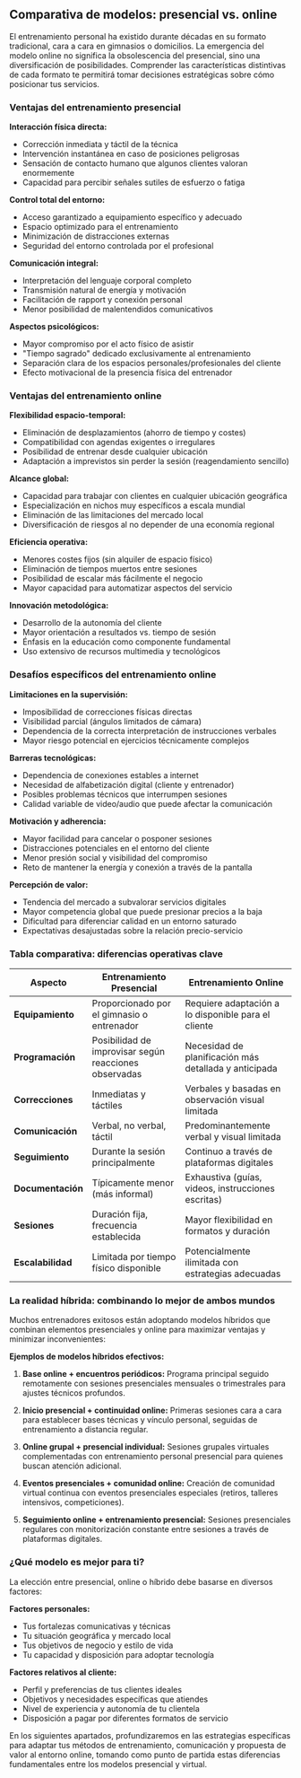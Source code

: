 ## Comparativa de modelos: presencial vs. online

El entrenamiento personal ha existido durante décadas en su formato tradicional, cara a cara en gimnasios o domicilios. La emergencia del modelo online no significa la obsolescencia del presencial, sino una diversificación de posibilidades. Comprender las características distintivas de cada formato te permitirá tomar decisiones estratégicas sobre cómo posicionar tus servicios.

### Ventajas del entrenamiento presencial

**Interacción física directa:**
- Corrección inmediata y táctil de la técnica
- Intervención instantánea en caso de posiciones peligrosas
- Sensación de contacto humano que algunos clientes valoran enormemente
- Capacidad para percibir señales sutiles de esfuerzo o fatiga

**Control total del entorno:**
- Acceso garantizado a equipamiento específico y adecuado
- Espacio optimizado para el entrenamiento
- Minimización de distracciones externas
- Seguridad del entorno controlada por el profesional

**Comunicación integral:**
- Interpretación del lenguaje corporal completo
- Transmisión natural de energía y motivación
- Facilitación de rapport y conexión personal
- Menor posibilidad de malentendidos comunicativos

**Aspectos psicológicos:**
- Mayor compromiso por el acto físico de asistir
- "Tiempo sagrado" dedicado exclusivamente al entrenamiento
- Separación clara de los espacios personales/profesionales del cliente
- Efecto motivacional de la presencia física del entrenador

### Ventajas del entrenamiento online

**Flexibilidad espacio-temporal:**
- Eliminación de desplazamientos (ahorro de tiempo y costes)
- Compatibilidad con agendas exigentes o irregulares
- Posibilidad de entrenar desde cualquier ubicación
- Adaptación a imprevistos sin perder la sesión (reagendamiento sencillo)

**Alcance global:**
- Capacidad para trabajar con clientes en cualquier ubicación geográfica
- Especialización en nichos muy específicos a escala mundial
- Eliminación de las limitaciones del mercado local
- Diversificación de riesgos al no depender de una economía regional

**Eficiencia operativa:**
- Menores costes fijos (sin alquiler de espacio físico)
- Eliminación de tiempos muertos entre sesiones
- Posibilidad de escalar más fácilmente el negocio
- Mayor capacidad para automatizar aspectos del servicio

**Innovación metodológica:**
- Desarrollo de la autonomía del cliente
- Mayor orientación a resultados vs. tiempo de sesión
- Énfasis en la educación como componente fundamental
- Uso extensivo de recursos multimedia y tecnológicos

### Desafíos específicos del entrenamiento online

**Limitaciones en la supervisión:**
- Imposibilidad de correcciones físicas directas
- Visibilidad parcial (ángulos limitados de cámara)
- Dependencia de la correcta interpretación de instrucciones verbales
- Mayor riesgo potencial en ejercicios técnicamente complejos

**Barreras tecnológicas:**
- Dependencia de conexiones estables a internet
- Necesidad de alfabetización digital (cliente y entrenador)
- Posibles problemas técnicos que interrumpen sesiones
- Calidad variable de video/audio que puede afectar la comunicación

**Motivación y adherencia:**
- Mayor facilidad para cancelar o posponer sesiones
- Distracciones potenciales en el entorno del cliente
- Menor presión social y visibilidad del compromiso
- Reto de mantener la energía y conexión a través de la pantalla

**Percepción de valor:**
- Tendencia del mercado a subvalorar servicios digitales
- Mayor competencia global que puede presionar precios a la baja
- Dificultad para diferenciar calidad en un entorno saturado
- Expectativas desajustadas sobre la relación precio-servicio

### Tabla comparativa: diferencias operativas clave

| Aspecto | Entrenamiento Presencial | Entrenamiento Online |
|---------|--------------------------|----------------------|
| **Equipamiento** | Proporcionado por el gimnasio o entrenador | Requiere adaptación a lo disponible para el cliente |
| **Programación** | Posibilidad de improvisar según reacciones observadas | Necesidad de planificación más detallada y anticipada |
| **Correcciones** | Inmediatas y táctiles | Verbales y basadas en observación visual limitada |
| **Comunicación** | Verbal, no verbal, táctil | Predominantemente verbal y visual limitada |
| **Seguimiento** | Durante la sesión principalmente | Continuo a través de plataformas digitales |
| **Documentación** | Típicamente menor (más informal) | Exhaustiva (guías, videos, instrucciones escritas) |
| **Sesiones** | Duración fija, frecuencia establecida | Mayor flexibilidad en formatos y duración |
| **Escalabilidad** | Limitada por tiempo físico disponible | Potencialmente ilimitada con estrategias adecuadas |

### La realidad híbrida: combinando lo mejor de ambos mundos

Muchos entrenadores exitosos están adoptando modelos híbridos que combinan elementos presenciales y online para maximizar ventajas y minimizar inconvenientes:

**Ejemplos de modelos híbridos efectivos:**

1. **Base online + encuentros periódicos:** Programa principal seguido remotamente con sesiones presenciales mensuales o trimestrales para ajustes técnicos profundos.

2. **Inicio presencial + continuidad online:** Primeras sesiones cara a cara para establecer bases técnicas y vínculo personal, seguidas de entrenamiento a distancia regular.

3. **Online grupal + presencial individual:** Sesiones grupales virtuales complementadas con entrenamiento personal presencial para quienes buscan atención adicional.

4. **Eventos presenciales + comunidad online:** Creación de comunidad virtual continua con eventos presenciales especiales (retiros, talleres intensivos, competiciones).

5. **Seguimiento online + entrenamiento presencial:** Sesiones presenciales regulares con monitorización constante entre sesiones a través de plataformas digitales.

### ¿Qué modelo es mejor para ti?

La elección entre presencial, online o híbrido debe basarse en diversos factores:

**Factores personales:**
- Tus fortalezas comunicativas y técnicas
- Tu situación geográfica y mercado local
- Tus objetivos de negocio y estilo de vida
- Tu capacidad y disposición para adoptar tecnología

**Factores relativos al cliente:**
- Perfil y preferencias de tus clientes ideales
- Objetivos y necesidades específicas que atiendes
- Nivel de experiencia y autonomía de tu clientela
- Disposición a pagar por diferentes formatos de servicio

En los siguientes apartados, profundizaremos en las estrategias específicas para adaptar tus métodos de entrenamiento, comunicación y propuesta de valor al entorno online, tomando como punto de partida estas diferencias fundamentales entre los modelos presencial y virtual. 